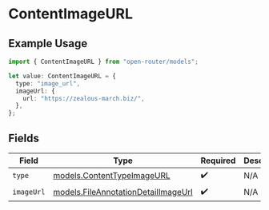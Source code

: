 # ContentImageURL

## Example Usage

```typescript
import { ContentImageURL } from "open-router/models";

let value: ContentImageURL = {
  type: "image_url",
  imageUrl: {
    url: "https://zealous-march.biz/",
  },
};
```

## Fields

| Field                                                                            | Type                                                                             | Required                                                                         | Description                                                                      |
| -------------------------------------------------------------------------------- | -------------------------------------------------------------------------------- | -------------------------------------------------------------------------------- | -------------------------------------------------------------------------------- |
| `type`                                                                           | [models.ContentTypeImageURL](../models/contenttypeimageurl.md)                   | :heavy_check_mark:                                                               | N/A                                                                              |
| `imageUrl`                                                                       | [models.FileAnnotationDetailImageUrl](../models/fileannotationdetailimageurl.md) | :heavy_check_mark:                                                               | N/A                                                                              |